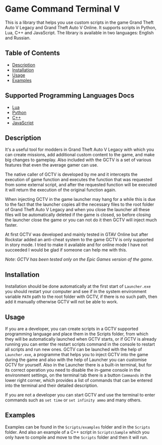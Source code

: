 # Game Command Terminal V

This is a library that helps you use custom scripts in the game Grand Theft Auto V Legacy and Grand Theft Auto V Online. It supports scripts in Python, Lua, C++ and JavaScript. The library is available in two languages: English and Russian.

## Table of Contents

- [Description](#description)
- [Installation](#installation)
- [Usage](#usage)
- [Examples](#examples)

## Supported Programming Languages Docs

- [Lua](Docs/Lua/Lua.md)
- [Python](Docs/Python/Python.md)
- [C++](Docs/C++/C++.md)
- [JavaScript](Docs/JavaScript/JavaScript.md)


## Description

It's a useful tool for modders in Grand Theft Auto V Legacy with which you can create missions, add additional custom content to the game, and make big changes to gameplay. Also included with the GCTV is a set of various features that even the average gamer can use.

The native caller of GCTV is developed by me and it intercepts the execution of game function and executes the function that was requested from some external script, and after the requested function will be executed it will return the execution of the original function again.

When injecting GCTV in the game launcher may hang for a while this is due to the fact that the launcher copies all the necessary files to the root folder of Grand Theft Auto V Legacy and when you close the launcher all these files will be automatically deleted if the game is closed, so before closing the launcher close the game or you can not do it then GCTV will inject much faster.

At first GCTV was developed and mainly tested in GTAV Online but after Rockstar added an anti-cheat system to the game GCTV is only supported in story mode. I tried to make it available and for online mode I have not succeeded I would be glad if someone can help me with this.

*Note*: *GCTV has been tested only on the Epic Games version of the game*.

## Installation

Installation should be done automatically at the first start of `Launcher.exe` you should restart your computer and see if in the system environment variable `PATH` path to the root folder with GCTV, if there is no such path, then add it manually otherwise GCTV will not be able to work.

## Usage

If you are a developer, you can create scripts in a GCTV supported programming language and place them in the Scripts folder, from which they will be automatically launched when GCTV starts, or if GCTV is already running you can enter the restart scripts command in the console to restart all scripts and run new ones. GCTV can be launched with the help of `Launcher.exe`, a programme that helps you to inject GCTV into the game during the game and also with the help of Launcher you can customise GCTV for yourself. Also in the Launcher there is a built-in terminal, but for its correct operation you need to disable the in-game console in the environment settings, on the terminal tab there is a button `Commands` in the lower right corner, which provides a list of commands that can be entered into the terminal and their detailed description.

If you are not a developer you can start GCTV and use the terminal to enter commands such as `set time` or `set infinity ammo` and many others.

## Examples

Examples can be found in the `Scripts/examples` folder and in the `Scripts` folder. And also an example of a C++ script in `Scripts\Sample` which you only have to compile and move to the `Scripts` folder and then it will run.